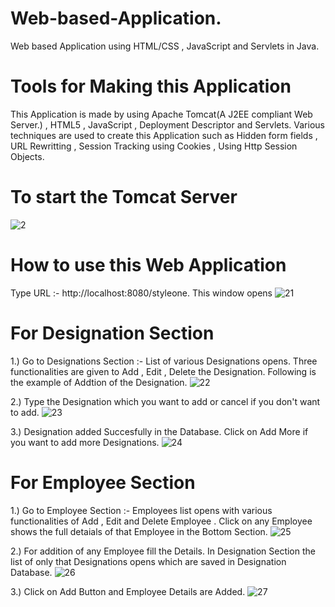 # Web-based-Application.
Web based Application using HTML/CSS , JavaScript and Servlets in Java. 

# Tools for Making this Application

This Application is made by using Apache Tomcat(A J2EE compliant Web Server.) , HTML5 , JavaScript , Deployment Descriptor and Servlets. Various techniques are used to
create this Application such as Hidden form fields , URL Rewritting , Session Tracking using Cookies , Using Http Session Objects.

# To start the Tomcat Server
![2](https://user-images.githubusercontent.com/78745440/172378006-96ddfd36-1136-4ecc-8373-823ef6bf852b.png)

# How to use this Web Application
Type URL :- http://localhost:8080/styleone. This window opens
![21](https://user-images.githubusercontent.com/78745440/172384822-05a6f5f5-0710-42a6-9366-6b290bd6f229.png)


# For Designation Section 
1.) Go to Designations Section :- List of various Designations opens. Three functionalities are given to Add , Edit , Delete the Designation.
Following is the example of Addtion of the Designation.
![22](https://user-images.githubusercontent.com/78745440/172385017-c79e98c0-f3dc-4c4d-8458-ecb69ebd34bf.png)



2.) Type the Designation which you want to add or cancel if you don't want to add.
![23](https://user-images.githubusercontent.com/78745440/172385228-776f72cb-8b70-469b-8a1e-b977d527fc86.png)

3.) Designation added Succesfully in the Database. Click on Add More if you want to add more Designations.
![24](https://user-images.githubusercontent.com/78745440/172385292-8e468247-7d24-477d-a66b-db1391bcc647.png)


# For Employee Section
1.) Go to Employee Section :- Employees list opens with various functionalities of Add , Edit and Delete Employee . Click on any Employee shows the full detaials of that Employee in the Bottom Section.
![25](https://user-images.githubusercontent.com/78745440/172385743-613099f1-7f33-442b-8339-a205da99cd38.png)


2.) For addition of any Employee fill the Details. In Designation Section the list of only that Designations opens which are saved in Designation Database.
![26](https://user-images.githubusercontent.com/78745440/172385661-c9e24938-36b3-4aa8-ad66-54dbbab8d4e6.png)

3.) Click on Add Button and Employee Details are Added.
![27](https://user-images.githubusercontent.com/78745440/172385712-e5b32138-1bf4-4ac8-96c4-13d9079dc916.png)

